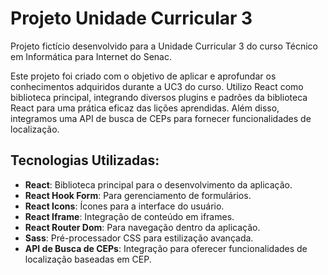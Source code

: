 # Projeto Unidade Curricular 3

Projeto fictício desenvolvido para a Unidade Curricular 3 do curso Técnico em Informática para Internet do Senac.

Este projeto foi criado com o objetivo de aplicar e aprofundar os conhecimentos adquiridos durante a UC3 do curso. Utilizo React como biblioteca principal, integrando diversos plugins e padrões da biblioteca React para uma prática eficaz das lições aprendidas. Além disso, integramos uma API de busca de CEPs para fornecer funcionalidades de localização.

## Tecnologias Utilizadas:

- **React**: Biblioteca principal para o desenvolvimento da aplicação.
- **React Hook Form**: Para gerenciamento de formulários.
- **React Icons**: Ícones para a interface do usuário.
- **React Iframe**: Integração de conteúdo em iframes.
- **React Router Dom**: Para navegação dentro da aplicação.
- **Sass**: Pré-processador CSS para estilização avançada.
- **API de Busca de CEPs**: Integração para oferecer funcionalidades de localização baseadas em CEP.
